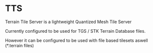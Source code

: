 # TTS

Terrain Tile Server is a lightweight Quantized Mesh Tile Server

Currently configured to be used for TGS / STK Terrain Database files.

However it can be configured to be used with file based tilesets aswell (*.terrain files)
